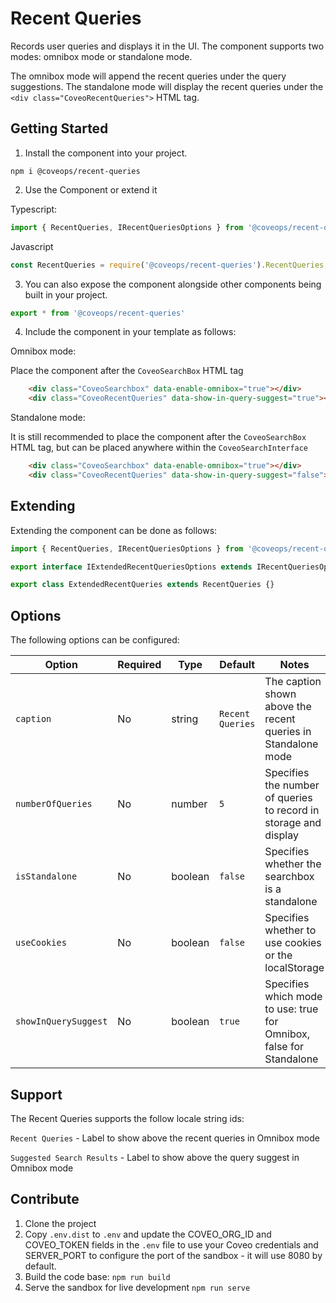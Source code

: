 # Recent Queries

Records user queries and displays it in the UI. The component supports two modes: omnibox mode or standalone mode.

The omnibox mode will append the recent queries under the query suggestions.
The standalone mode will display the recent queries under the `<div class="CoveoRecentQueries">` HTML tag.

## Getting Started

1. Install the component into your project.

```
npm i @coveops/recent-queries
```

2. Use the Component or extend it

Typescript:

```javascript
import { RecentQueries, IRecentQueriesOptions } from '@coveops/recent-queries';
```

Javascript

```javascript
const RecentQueries = require('@coveops/recent-queries').RecentQueries;
```

3. You can also expose the component alongside other components being built in your project.

```javascript
export * from '@coveops/recent-queries'
```

4. Include the component in your template as follows:

Omnibox mode:

Place the component after the `CoveoSearchBox` HTML tag

```html
    <div class="CoveoSearchbox" data-enable-omnibox="true"></div>
    <div class="CoveoRecentQueries" data-show-in-query-suggest="true"></div>
```

Standalone mode:

It is still recommended to place the component after the `CoveoSearchBox` HTML tag, but can be placed anywhere within the `CoveoSearchInterface`

```html
    <div class="CoveoSearchbox" data-enable-omnibox="true"></div>
    <div class="CoveoRecentQueries" data-show-in-query-suggest="false"></div>
```

## Extending

Extending the component can be done as follows:

```javascript
import { RecentQueries, IRecentQueriesOptions } from '@coveops/recent-queries';

export interface IExtendedRecentQueriesOptions extends IRecentQueriesOptions {}

export class ExtendedRecentQueries extends RecentQueries {}
```

## Options

The following options can be configured:

| Option               | Required |  Type   | Default          |                                 Notes                                  |
| -------------------- | -------- | ------- | ---------------- | ---------------------------------------------------------------------- |
| `caption`            | No       | string  | `Recent Queries` | The caption shown above the recent queries in Standalone mode          |
| `numberOfQueries`    | No       | number  | `5`              | Specifies the number of queries to record in storage and display       |
| `isStandalone`       | No       | boolean | `false`          | Specifies whether the searchbox is a standalone                        |
| `useCookies`         | No       | boolean | `false`          | Specifies whether to use cookies or the localStorage                   |
| `showInQuerySuggest` | No       | boolean | `true`           | Specifies which mode to use: true for Omnibox, false for Standalone    |

## Support

The Recent Queries supports the follow locale string ids:

`Recent Queries` - Label to show above the recent queries in Omnibox mode

`Suggested Search Results` - Label to show above the query suggest in Omnibox mode

## Contribute

1. Clone the project
2. Copy `.env.dist` to `.env` and update the COVEO_ORG_ID and COVEO_TOKEN fields in the `.env` file to use your Coveo credentials and SERVER_PORT to configure the port of the sandbox - it will use 8080 by default.
3. Build the code base: `npm run build`
4. Serve the sandbox for live development `npm run serve`